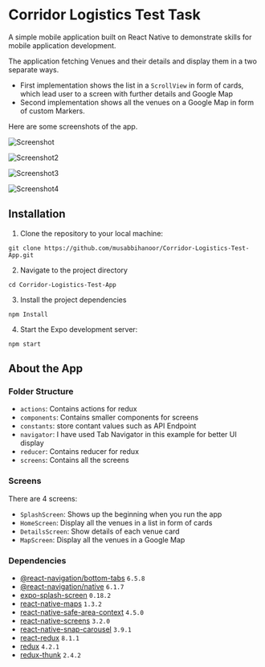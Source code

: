 
# Corridor Logistics Test Task

A simple mobile application built on React Native to demonstrate skills for mobile application development.

The application fetching Venues and their details and display them in a two separate ways.

- First implementation shows the list in a `ScrollView` in form of cards, which lead user to a screen with further details and Google Map
- Second implementation shows all the venues on a Google Map in form of custom Markers.

Here are some screenshots of the app.



![Screenshot](https://i.ibb.co/9hP18Pq/Screenshot-2023-07-07-162114.png)

![Screenshot2](https://i.ibb.co/vk7DP7z/Screenshot-2023-07-07-162227.png)

![Screenshot3](https://i.ibb.co/X42rzcH/Screenshot-2023-07-07-162247.png)

![Screenshot4](https://i.ibb.co/B4X4pZT/Screenshot-2023-07-07-162308.png)


## Installation

1. Clone the repository to your local machine:

```shell
git clone https://github.com/musabbihanoor/Corridor-Logistics-Test-App.git
```

2. Navigate to the project directory

```shell
cd Corridor-Logistics-Test-App
```

3. Install the project dependencies

```shell
npm Install
```

4. Start the Expo development server:

```shell
npm start
```

## About the App

### Folder Structure
- `actions`: Contains actions for redux
- `components`: Contains smaller components for screens
- `constants`: store contant values such as API Endpoint
- `navigator`: I have used Tab Navigator in this example for better UI display
- `reducer`: Contains reducer for redux
- `screens`: Contains all the screens

### Screens 
There are 4 screens:

- `SplashScreen`: Shows up the beginning when you run the app
- `HomeScreen`: Display all the venues in a list in form of cards
- `DetailsScreen`: Show details of each venue card
- `MapScreen`: Display all the venues in a Google Map

### Dependencies
- [@react-navigation/bottom-tabs](https://github.com/react-native-community/react-native-side-menu) `6.5.8`
- [@react-navigation/native](https://www.npmjs.com/package/@fortawesome/react-native-fontawesome) `6.1.7`
- [expo-splash-screen](https://www.npmjs.com/package/@fortawesome/react-native-fontawesome) `0.18.2`
- [react-native-maps](https://www.npmjs.com/package/@fortawesome/react-native-fontawesome) `1.3.2`
- [react-native-safe-area-context](https://www.npmjs.com/package/@fortawesome/react-native-fontawesome) `4.5.0`
- [react-native-screens](https://www.npmjs.com/package/@fortawesome/react-native-fontawesome) `3.2.0`
- [react-native-snap-carousel](https://www.npmjs.com/package/@fortawesome/react-native-fontawesome) `3.9.1`
- [react-redux](https://www.npmjs.com/package/@fortawesome/react-native-fontawesome) `8.1.1`
- [redux](https://www.npmjs.com/package/@fortawesome/react-native-fontawesome) `4.2.1`
- [redux-thunk](https://www.npmjs.com/package/@fortawesome/react-native-fontawesome) `2.4.2`

